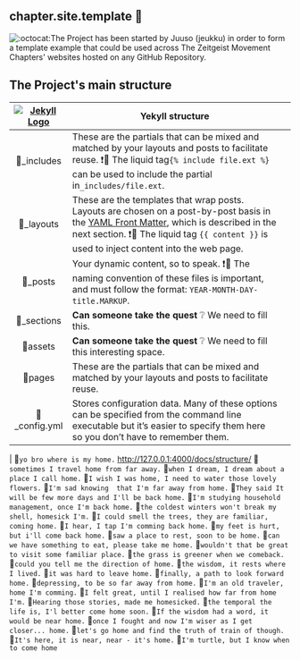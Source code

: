 ## chapter.site.template 🚪 
![:octocat:](https://assets-cdn.github.com/images/icons/emoji/octocat.png ":octocat:")The Project has been started by Juuso (jeukku) in order to form a template example that could be used across The Zeitgeist Movement Chapters' websites hosted on any GitHub Repository.

## The Project's main structure

| [![Jekyll Logo](http://127.0.0.1:4000/img/logo-2x.png)](http://127.0.0.1:4000/) | Yekyll structure  | |
|:-:|-|-|
| 📂_includes | These are the partials that can be mixed and matched by your layouts and posts to facilitate reuse. ❗️🚩 The liquid tag`{% include file.ext %}` can be used to include the partial in`_includes/file.ext`. |
| 📂_layouts | These are the templates that wrap posts. Layouts are chosen on a post-by-post basis in the [YAML Front Matter](http://127.0.0.1:4000/docs/frontmatter/), which is described in the next section. ❗️🚩 The liquid tag `{{ content }}` is used to inject content into the web page. |
| 📂_posts | Your dynamic content, so to speak. ❗️🚩 The naming convention of these files is important, and must follow the format: `YEAR-MONTH-DAY-title.MARKUP`. |
| 📂_sections | **Can someone take the quest** ❔ We need to fill this. |
| 📂assets | **Can someone take the quest** ❔ We need to fill this interesting space. |
| 📂pages | These are the partials that can be mixed and matched by your layouts and posts to facilitate reuse.  |
| 📄_config.yml | Stores configuration data. Many of these options can be specified from the command line executable but it’s easier to specify them here so you don’t have to remember them.
 |
🐢`yo bro where is my home.` http://127.0.0.1:4000/docs/structure/
🐢`sometimes I travel home from far away.`
🐢`when I dream, I dream about a place I call home.`
🐢`I wish I was home, I need to water those lovely flowers.`
🐢`I'm sad knowing  that I'm far away from home.`
🐢`They said It will be few more days and I'll be back home.`
🐢`I'm studying household management, once I'm back home.`
🐢`the coldest winters won't break my shell, homesick I'm.`
🐢`I could smell the trees, they are familiar, coming home.`
🐢`I hear, I tap I'm comming back home.`
🐢`my feet is hurt, but i'll come back home.`
🐢`saw a place to rest, soon to be home.`
🐢`can we have something to eat, please take me home.`
🐢`wouldn't that be great to visit some familiar place.`
🐢`the grass is greener when we comeback.`
🐢`could you tell me the direction of home.`
🐢`the wisdom, it rests where I lived.`
🐢`it was hard to leave home.`
🐢`finally, a path to look forward home.`
🐢`depressing, to be so far away from home.`
🐢`I'm an old traveler, home I'm comming.`
🐢`I felt great, until I realised how far from home I'm.`
🐢`Hearing those stories, made me homesicked.`
🐢`the temporal the life is, I'l better come home soon.`
🐢`If the wisdom had a word, it would be near home.`
🐢`once I fought and now I'm wiser as I get closer... home.`
🐢`let's go home and find the truth of train of though.`
🐢`It's here, it is near, near - it's home.`
🐢`I'm turtle, but I know when to come home`


